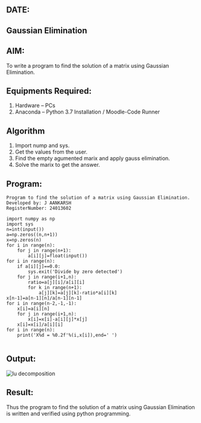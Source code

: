 ## DATE:
## Gaussian Elimination
## AIM:
To write a program to find the solution of a matrix using Gaussian Elimination.

## Equipments Required:
1. Hardware – PCs
2. Anaconda – Python 3.7 Installation / Moodle-Code Runner

## Algorithm
1. Import nump and sys.
2. Get the values from the user.
3. Find the empty agumented marix and apply gauss elimination.
4. Solve the marix to get the answer.

## Program:
```
Program to find the solution of a matrix using Gaussian Elimination.
Developed by: J AANKARSH
RegisterNumber: 24013602

import numpy as np
import sys
n=int(input())
a=np.zeros((n,n+1))
x=np.zeros(n)
for i in range(n):
    for j in range(n+1):
        a[i][j]=float(input())
for i in range(n):
    if a[i][j]==0.0:
        sys.exit('Divide by zero detected')
    for j in range(i+1,n):
        ratio=a[j][i]/a[i][i]
        for k in range(n+1):
            a[j][k]=a[j][k]-ratio*a[i][k]
x[n-1]=a[n-1][n]/a[n-1][n-1]
for i in range(n-2,-1,-1):
    x[i]=a[i][n]
    for j in range(i+1,n):
        x[i]=x[i]-a[i][j]*x[j]
    x[i]=x[i]/a[i][i]
for i in range(n):
    print('X%d = %0.2f'%(i,x[i]),end=' ')


```

## Output:
![lu decomposition](https://user-images.githubusercontent.com/121418418/214919787-34735bac-d1d5-4bd0-8010-25ddf8412443.png)



## Result:
Thus the program to find the solution of a matrix using Gaussian Elimination is written and verified using python programming.

